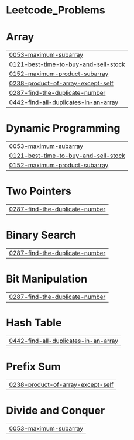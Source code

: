# Leetcode_Problems


# Array
|  |
| ------- |
| [0053-maximum-subarray](https://github.com/prathamkandari/Leetcode_Problems/tree/master/0053-maximum-subarray) |
| [0121-best-time-to-buy-and-sell-stock](https://github.com/prathamkandari/Leetcode_Problems/tree/master/0121-best-time-to-buy-and-sell-stock) |
| [0152-maximum-product-subarray](https://github.com/prathamkandari/Leetcode_Problems/tree/master/0152-maximum-product-subarray) |
| [0238-product-of-array-except-self](https://github.com/prathamkandari/Leetcode_Problems/tree/master/0238-product-of-array-except-self) |
| [0287-find-the-duplicate-number](https://github.com/prathamkandari/Leetcode_Problems/tree/master/0287-find-the-duplicate-number) |
| [0442-find-all-duplicates-in-an-array](https://github.com/prathamkandari/Leetcode_Problems/tree/master/0442-find-all-duplicates-in-an-array) |
# Dynamic Programming
|  |
| ------- |
| [0053-maximum-subarray](https://github.com/prathamkandari/Leetcode_Problems/tree/master/0053-maximum-subarray) |
| [0121-best-time-to-buy-and-sell-stock](https://github.com/prathamkandari/Leetcode_Problems/tree/master/0121-best-time-to-buy-and-sell-stock) |
| [0152-maximum-product-subarray](https://github.com/prathamkandari/Leetcode_Problems/tree/master/0152-maximum-product-subarray) |
# Two Pointers
|  |
| ------- |
| [0287-find-the-duplicate-number](https://github.com/prathamkandari/Leetcode_Problems/tree/master/0287-find-the-duplicate-number) |
# Binary Search
|  |
| ------- |
| [0287-find-the-duplicate-number](https://github.com/prathamkandari/Leetcode_Problems/tree/master/0287-find-the-duplicate-number) |
# Bit Manipulation
|  |
| ------- |
| [0287-find-the-duplicate-number](https://github.com/prathamkandari/Leetcode_Problems/tree/master/0287-find-the-duplicate-number) |
# Hash Table
|  |
| ------- |
| [0442-find-all-duplicates-in-an-array](https://github.com/prathamkandari/Leetcode_Problems/tree/master/0442-find-all-duplicates-in-an-array) |
# Prefix Sum
|  |
| ------- |
| [0238-product-of-array-except-self](https://github.com/prathamkandari/Leetcode_Problems/tree/master/0238-product-of-array-except-self) |
# Divide and Conquer
|  |
| ------- |
| [0053-maximum-subarray](https://github.com/prathamkandari/Leetcode_Problems/tree/master/0053-maximum-subarray) |